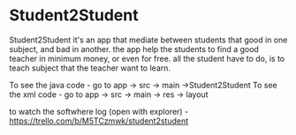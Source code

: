 # Student2Student

Student2Student it's an app that mediate between students that good in one subject, and bad in another.
the app help the students to find a good teacher in minimum money, or even for free.
all the student have to do, is to teach subject that the teacher want to learn.

To see the java code - go to app -> src -> main ->Student2Student
To see the xml code - go to app -> src -> main -> res -> layout

to watch the softwhere log (open with explorer) - https://trello.com/b/M5TCzmwk/student2student
